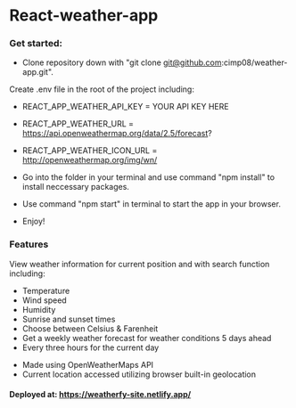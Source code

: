 # React-weather-app

### Get started:

- Clone repository down with "git clone git@github.com:cimp08/weather-app.git".

Create .env file in the root of the project including:

- REACT_APP_WEATHER_API_KEY = YOUR API KEY HERE
- REACT_APP_WEATHER_URL = https://api.openweathermap.org/data/2.5/forecast?
- REACT_APP_WEATHER_ICON_URL = http://openweathermap.org/img/wn/

- Go into the folder in your terminal and use command "npm install" to install neccessary packages.
- Use command "npm start" in terminal to start the app in your browser.
- Enjoy!

### Features

View weather information for current position and with search function including:

- Temperature
- Wind speed
- Humidity
- Sunrise and sunset times
- Choose between Celsius & Farenheit
- Get a weekly weather forecast for weather conditions 5 days ahead
- Every three hours for the current day

* Made using OpenWeatherMaps API
* Current location accessed utilizing browser built-in geolocation

#### Deployed at: https://weatherfy-site.netlify.app/

